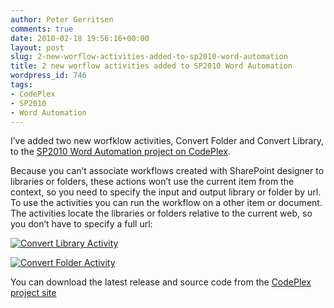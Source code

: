 ```yaml
---
author: Peter Gerritsen
comments: true
date: 2010-02-18 19:56:16+00:00
layout: post
slug: 2-new-worflow-activities-added-to-sp2010-word-automation
title: 2 new worflow activities added to SP2010 Word Automation
wordpress_id: 746
tags:
- CodePlex
- SP2010
- Word Automation
---
```


I’ve added two new worfklow activities, Convert Folder and Convert Library, to the [SP2010 Word Automation project on CodePlex](http://sp2010wordautomation.codeplex.com).

Because you can’t associate workflows created with SharePoint designer to libraries or folders, these actions won’t use the current item from the context, so you need to specify the input and output library or folder by url. To use the activities you can run the workflow on a other item or document. The activities locate the libraries or folders relative to the current web, so you don’t have to specify a full url:

[![Convert Library Activity](/images/oldimage_thumb7.png)](/images/oldimage7.png)

[![Convert Folder Activity](/images/oldimage_thumb8.png)](/images/oldimage8.png)

You can download the latest release and source code from the [CodePlex project site](http://sp2010wordautomation.codeplex.com)

